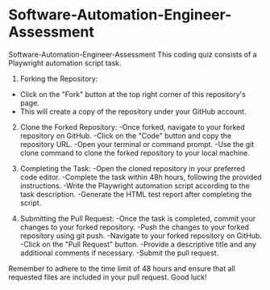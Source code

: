 # Software-Automation-Engineer-Assessment

Software-Automation-Engineer-Assessment
This coding quiz consists of a Playwright automation script task.

1. Forking the Repository:
- Click on the "Fork" button at the top right corner of this repository's page.
- This will create a copy of the repository under your GitHub account.

2. Clone the Forked Repository:
-Once forked, navigate to your forked repository on GitHub.
-Click on the "Code" button and copy the repository URL.
-Open your terminal or command prompt.
-Use the git clone <repository-url> command to clone the forked repository to your local machine.

3. Completing the Task:
-Open the cloned repository in your preferred code editor.
-Complete the task within 48h hours, following the provided instructions.
-Write the Playwright automation script according to the task description.
-Generate the HTML test report after completing the script.

4. Submitting the Pull Request:
-Once the task is completed, commit your changes to your forked repository.
-Push the changes to your forked repository using git push.
-Navigate to your forked repository on GitHub.
-Click on the "Pull Request" button.
-Provide a descriptive title and any additional comments if necessary.
-Submit the pull request.

Remember to adhere to the time limit of 48 hours and ensure that all requested files are included in your pull request. Good luck!
